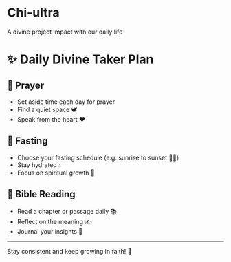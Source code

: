 # Chi-ultra
A divine project impact with our daily life
# ✨ Daily Divine Taker Plan

## 🙏 Prayer
- Set aside time each day for prayer  
- Find a quiet space 🕊️  
- Speak from the heart ❤️  

## 🤲 Fasting
- Choose your fasting schedule (e.g. sunrise to sunset 🌄🌅)  
- Stay hydrated 💧  
- Focus on spiritual growth 🌱  

## 📖 Bible Reading
- Read a chapter or passage daily 📚  
- Reflect on the meaning ✍️  
- Journal your insights 📝  

---

Stay consistent and keep growing in faith! 🌟
